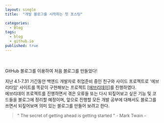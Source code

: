 ```yaml
---
layout: single
title:  "개발 블로그를 시작하는 첫 포스팅"

categories:
  - Blog
tags:
  - blog
  - github.io
published: true
---
```


<br/>
<br/>GitHub 블로그를 이용하여 처음 블로그를 만들었다!

지난 4.1-7.31 기간동안 백엔드 개발자로 취업준비 중인 친구와 사이드 프로젝트로 '에브리타임' 사이트를 똑같이 구현해보는 프로젝트 <a href="https://github.com/ram-yeon/everyday">[에브리데이]</a>를 진행하였다. 
<br/>에브리데이 프로젝트를 진행하면서 겪은 오류들 또는 다시 되짚어보고 싶은 기능 및 코드들을 블로그에 정리할 예정이며, 앞으로 진행할 모든 개발 공부에 대해서도 블로그를 쓰면서 되짚어보며 의미 있는 블로그를 만들어 보려고 한다.


> " The secret of getting ahead is getting started " - Mark Twain -



